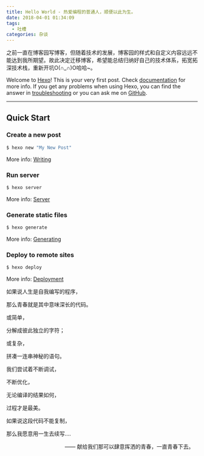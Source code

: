 ```yaml
---
title: Hello World - 热爱编程的普通人，顺便以此为生。
date: 2018-04-01 01:34:09
tags:
  - 吐槽
categories: 杂谈
---
```


之前一直在博客园写博客，但随着技术的发展，博客园的样式和自定义内容远远不能达到我所期望。故此决定迁移博客，希望能总结归纳好自己的技术体系，拓宽拓深技术栈，重新开坑O(∩_∩)O哈哈~。

Welcome to [Hexo](https://hexo.io/)! This is your very first post. Check [documentation](https://hexo.io/docs/) for more info. If you get any problems when using Hexo, you can find the answer in [troubleshooting](https://hexo.io/docs/troubleshooting.html) or you can ask me on [GitHub](https://github.com/hexojs/hexo/issues).

---
<!-- more -->

## Quick Start

### Create a new post

``` bash
$ hexo new "My New Post"
```

More info: [Writing](https://hexo.io/docs/writing.html)

### Run server

``` bash
$ hexo server
```

More info: [Server](https://hexo.io/docs/server.html)

### Generate static files

``` bash
$ hexo generate
```

More info: [Generating](https://hexo.io/docs/generating.html)

### Deploy to remote sites

``` bash
$ hexo deploy
```

More info: [Deployment](https://hexo.io/docs/deployment.html)


如果说人生是自我编写的程序，

那么青春就是其中意味深长的代码。

或简单，

分解成彼此独立的字符；

或复杂，

拼凑一连串神秘的语句。

我们尝试着不断调试，

不断优化，

无论编译的结果如何，

过程才是最美。

如果说这段代码不能复制，

那么我愿意用一生去续写….

           —— 献给我们那可以肆意挥洒的青春，一直青春下去。